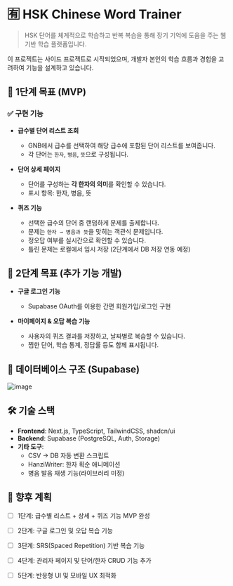 # 🈶 HSK Chinese Word Trainer

> HSK 단어를 체계적으로 학습하고 반복 복습을 통해 장기 기억에 도움을 주는 웹 기반 학습 플랫폼입니다.

이 프로젝트는 사이드 프로젝트로 시작되었으며, 개발자 본인의 학습 흐름과 경험을 고려하여 기능을 설계하고 있습니다.


## 🚀 1단계 목표 (MVP)

### ✅ 구현 기능

- **급수별 단어 리스트 조회**
  - GNB에서 급수를 선택하여 해당 급수에 포함된 단어 리스트를 보여줍니다.
  - 각 단어는 `한자`, `병음`, `뜻`으로 구성됩니다.

- **단어 상세 페이지**
  - 단어를 구성하는 **각 한자의 의미**를 확인할 수 있습니다.
  - 표시 항목: 한자, 병음, 뜻 

- **퀴즈 기능**
  - 선택한 급수의 단어 중 랜덤하게 문제를 출제합니다.
  - 문제는 `한자 → 병음과 뜻`을 맞히는 객관식 문제입니다.
  - 정오답 여부를 실시간으로 확인할 수 있습니다.
  - 틀린 문제는 로컬에서 임시 저장 (2단계에서 DB 저장 연동 예정)


## 📅 2단계 목표 (추가 기능 개발)

- **구글 로그인 기능**
  - Supabase OAuth를 이용한 간편 회원가입/로그인 구현

- **마이페이지 & 오답 복습 기능**
  - 사용자의 퀴즈 결과를 저장하고, 날짜별로 복습할 수 있습니다.
  - 찜한 단어, 학습 통계, 정답률 등도 함께 표시됩니다.

## 🧱 데이터베이스 구조 (Supabase)
![image](https://github.com/user-attachments/assets/94bc144b-6ede-4379-af5b-e00a93c9304d)


## 🛠 기술 스택

- **Frontend**: Next.js, TypeScript, TailwindCSS, shadcn/ui
- **Backend**: Supabase (PostgreSQL, Auth, Storage)
- **기타 도구**:
  - CSV → DB 자동 변환 스크립트
  - HanziWriter: 한자 획순 애니메이션
  - 병음 발음 재생 기능(라이브러리 미정)


## 📌 향후 계획

- [ ] 1단계: 급수별 리스트 + 상세 + 퀴즈 기능 MVP 완성
- [ ] 2단계: 구글 로그인 및 오답 복습 기능
- [ ] 3단계: SRS(Spaced Repetition) 기반 복습 기능
- [ ] 4단계: 관리자 페이지 및 단어/한자 CRUD 기능 추가
- [ ] 5단계: 반응형 UI 및 모바일 UX 최적화


